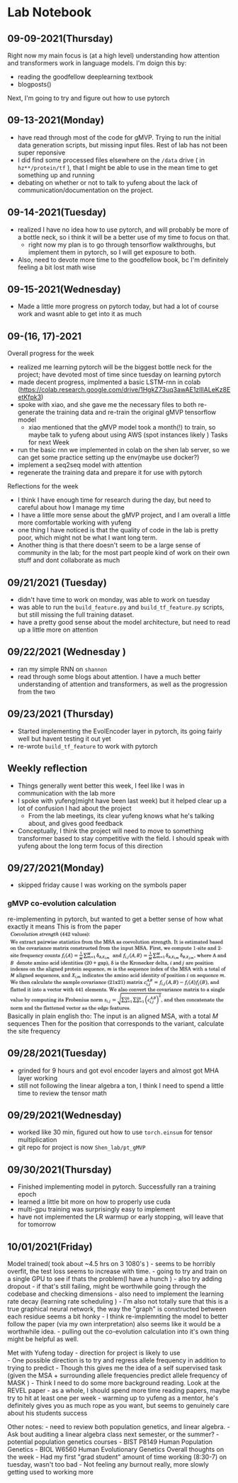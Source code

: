 # Lab Notebook

## 09-09-2021(Thursday)
Right now my main focus is (at a high level) understanding how attention and transformers work in language models. I'm doign this by:

- reading the goodfellow deeplearning textbook
- blogposts()

Next, I'm going to try and figure out how to use pytorch 

## 09-13-2021(Monday)
- have read through most of the code for gMVP. Trying to run the initial data generation scripts, but missing input files. Rest of lab has not been super reponsive 
- I did find some processed files elsewhere on the `/data` drive ( in `hz**/protein/tf` ), that I might be able to use in the mean time to get something up and running 
- debating on whether or not to talk to yufeng about the lack of communication/documentation on the project. 

## 09-14-2021(Tuesday)
- realized I have no idea how to use pytorch, and will probably be more of a bottle neck, so i think it will be  a better use of my time to focus on that.
    - right now my plan is to go through tensorflow walkthroughs, but implement them in pytorch, so I will get exposure to both.
- Also, need to devote more time to the goodfellow book, bc I'm definitely feeling a bit lost math wise 

## 09-15-2021(Wednesday)
- Made a little more progress on pytorch today, but had a lot of course work and wasnt able to get into it as much 

## 09-(16, 17)-2021
Overall progress for the week
- realized me learning pytorch will be the biggest bottle neck for the project; have devoted most of time since tuesday on learning pytorch
- made decent progress, implmented a basic LSTM-rnn in colab (https://colab.research.google.com/drive/1HgkZ73uq3awAE1zllIALeKz8EetKfpk3)
- spoke with xiao, and she gave me the necessary files to both re-generate the training data and re-train the original gMVP tensorflow model
    - xiao mentioned that the gMVP model took a month(!) to train, so maybe talk to yufeng about using AWS (spot instances likely )
Tasks for next Week
- run the basic rnn we implemented in colab on the shen lab server, so we can get some practice setting up the env(maybe use docker?)
- implement a seq2seq model with attention 
- regenerate the training data and prepare it for use with pytorch 

Reflections for the week 
- I think I have enough time for research during the day, but need to careful about how I manage my time
- I have a little more sense about the gMVP project, and I am overall a little more comfortable working with yufeng
- one thing I have noticed is that the quality of code in the lab is pretty poor, which might not be what I want long term. 
- Another thing is that there doesn't seem to be a large sense of community in the lab; for the most part people kind of work on their own stuff and dont collaborate as much 

## 09/21/2021 (Tuesday)
- didn't have time to work on monday, was able to work on tuesday
- was able to run the `build_feature.py` and `build_tf_feature.py` scripts, but still missing the full training dataset. 
- have a pretty good sense about the model architecture, but need to read up a little more on attention

## 09/22/2021 (Wednesday )
- ran my simple RNN on `shannon`
- read through some blogs about attention. I have a much better understanding of attention and transformers, as well as the progression from the two

## 09/23/2021 (Thursday)
- Started implementing the EvolEncoder layer in pytorch, its going fairly well but havent testing it out yet 
- re-wrote `build_tf_feature` to work with pytorch

## Weekly reflection
- Things generally went better this week, I feel like I was in communication with the lab more 
- I spoke with yufeng(might have been last week) but it helped clear up a lot of confusion I had about the project
    - From the lab meetings, its clear yufeng knows what he's talking about, and gives good feedback 
- Conceptually, I think the project will need to move to something transformer based to stay competitive with the field. I should speak with yufeng about the long term focus of this direction



## 09/27/2021(Monday)
- skipped friday cause I was working on the symbols paper

### gMVP co-evolution calculation

re-implementing in pytorch, but wanted to get a better sense of how what exactly it means
This is from the paper  ![](src/gmvp_co-evolution_calc.png)
Basically in plain english tho:
The input is an aligned MSA, with a total  $M$ sequences
Then for the position that corresponds to the variant, calculate the site frequency 


## 09/28/2021(Tuesday)
- grinded for 9 hours and got evol encoder layers and almost got MHA layer working
- still not following the linear algebra a ton, I think I need to spend a little time to review the tensor math 


## 09/29/2021(Wednesday)
- worked like 30 min, figured out how to use `torch.einsum` for tensor multiplication
- git repo for project is now `Shen_lab/pt_gMVP`

## 09/30/2021(Thursday)
- Finished implementing model in pytorch. Successfully ran a training epoch
- learned a little bit more on how to properly use cuda
- multi-gpu training was surprisingly easy to implement
- have not implemented the LR warmup or early stopping, will leave that for tomorrow 

## 10/01/2021(Friday)
Model trained( took about ~4.5 hrs on 3 1080's )
    - seems to be horribly overfit, the test loss seems to increase with time. 
    - going to try and train on a single GPU to see if thats the problem(I have a hunch )
    - also try adding dropout
    - if that's still failing, might be worthwhile going through the codebase and checking dimensions
    - also need to implement the learning rate decay (learning rate scheduling )
    - I'm also not totally sure that this is a true graphical neural network, the way the "graph" is constructed between each residue seems a bit honky
    - I think re-implemnting the model to better follow the paper (via my own interpretation) also seems like it would be a worthwhile idea. 
        - pulling out the co-evolution calculation into it's own thing might be helpful as well.    

Met with Yufeng today
    - direction for project is likely to use  
    - One possible direction is to try and regress allele frequency in addition to trying to predict 
        - Though this gives me the idea of a self supervised task (given the MSA + surrounding allele frequencies predict allele frequency of MASK )
    - Think I need to do some more background reading. Look at the REVEL paper
        - as a whole, I should spend more time reading papers, maybe try to hit at least one per week 
    - warming up to yufeng as a mentor, he's definitely gives you as much rope as you want, but seems to genuinely care about his students success

Other notes:
    - need to review both population genetics, and linear algebra. 
    - Ask bout auditing a linear algebra class next semester, or the summer?
    - potential population genetics courses
        - BIST P8149 Human Population Genetics
        - BIOL W6560 Human Evolutionary Genetics
Overall thoughts on the week 
    - Had my first "grad student" amount of time working (8:30-7) on tuesday, wasn't too bad
    - Not feeling any burnout really, more slowly getting used to working more 
